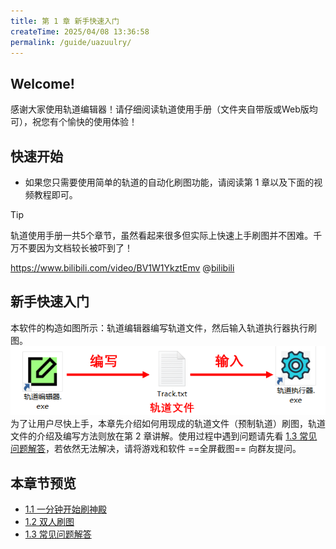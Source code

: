 ```yaml
---
title: 第 1 章 新手快速入门
createTime: 2025/04/08 13:36:58
permalink: /guide/uazuulry/
---
```


## Welcome!

感谢大家使用轨道编辑器！请仔细阅读轨道使用手册（文件夹自带版或Web版均可），祝您有个愉快的使用体验！

## 快速开始
- 如果您只需要使用简单的轨道的自动化刷图功能，请阅读第 1 章以及下面的视频教程即可。

> [!tip]
> 轨道使用手册一共5个章节，虽然看起来很多但实际上快速上手刷图并不困难。千万不要因为文档较长被吓到了！

<a href="https://www.bilibili.com/video/BV1W1YkztEmv">https://www.bilibili.com/video/BV1W1YkztEmv</a>
@[bilibili](BV1W1YkztEmv)

## 新手快速入门
本软件的构造如图所示：轨道编辑器编写轨道文件，然后输入轨道执行器执行刷图。
![](./picture/1.0.0.1.png)<br>
为了让用户尽快上手，本章先介绍如何用现成的轨道文件（预制轨道）刷图，轨道文件的介绍及编写方法则放在第 2 章讲解。使用过程中遇到问题请先看 [1.3 常见问题解答](1.3.md)，若依然无法解决，请将游戏和软件 ==全屏截图== 向群友提问。

## 本章节预览

- [1.1 一分钟开始刷神殿](1.1.md)
- [1.2 双人刷图](1.2.md)
- [1.3 常见问题解答](1.3.md)
